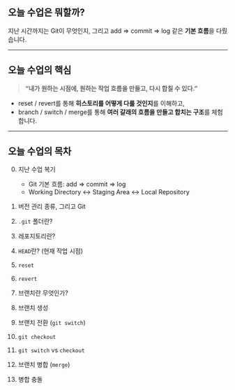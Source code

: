 ## 오늘 수업은 뭐할까?

지난 시간까지는 Git이 무엇인지, 그리고 add => commit => log 같은 **기본 흐름**을 다뤘습니다.

---

## 오늘 수업의 핵심

> **“내가 원하는 시점에, 원하는 작업 흐름을 만들고, 다시 합칠 수 있다.”**

- reset / revert를 통해 **히스토리를 어떻게 다룰 것인지**를 이해하고,
- branch / switch / merge를 통해 **여러 갈래의 흐름을 만들고 합치는 구조**를 체험합니다.

---

## 오늘 수업의 목차

0. 지난 수업 복기

   - Git 기본 흐름: add => commit => log
   - Working Directory <-> Staging Area <-> Local Repository

1. 버전 관리 종류, 그리고 Git
2. `.git` 폴더란?
3. 레포지토리란?
4. `HEAD`란? (현재 작업 시점)
5. `reset`
6. `revert`
7. 브랜치란 무엇인가?
8. 브랜치 생성
9. 브랜치 전환 (`git switch`)
10. `git checkout`
11. `git switch` vs `checkout`
12. 브랜치 병합 (`merge`)
13. 병합 충돌
